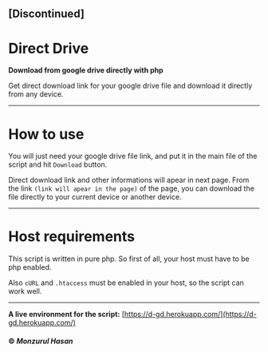 ## [Discontinued]

# Direct Drive
**Download from google drive directly with php**

Get direct download link for your google drive file and download it directly from any device.

---

# How to use
You will just need your google drive file link, and put it in the main file of the script and hit ``Download`` button.

Direct download link and other informations will  apear in next page. From the link `(link will apear in the page)` of the page, you can download the file directly to your current device or another device.



---

# Host requirements
This script is written in pure php. So first of all, your host must have to be php enabled.

Also <code>cURL</code> and <code>.htaccess</code> must be enabled in your host, so the script can work well.
 
---

**A live environment for the script:**
[https://d-gd.herokuapp.com/](https://d-gd.herokuapp.com/)

#### © *Monzurul Hasan*

